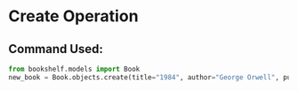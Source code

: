 # Create Operation

## Command Used:
```python
from bookshelf.models import Book
new_book = Book.objects.create(title="1984", author="George Orwell", publication_year=1949)